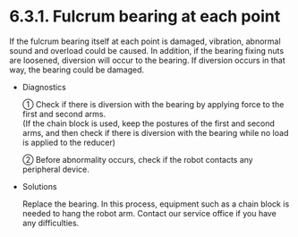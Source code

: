 ﻿# 6.3.1. Fulcrum bearing at each point

If the fulcrum bearing itself at each point is damaged, vibration, abnormal sound and overload could be caused. In addition, if the bearing fixing nuts are loosened, diversion will occur to the bearing. If diversion occurs in that way, the bearing could be damaged.



*	Diagnostics

    ①	Check if there is diversion with the bearing by applying force to the first and second arms.<br>
    (If the chain block is used, keep the postures of the first and second arms, and then check if there is diversion with the bearing while no load is applied to the reducer)

    ②	Before abnormality occurs, check if the robot contacts any peripheral device.

*	Solutions

    Replace the bearing. In this process, equipment such as a chain block is needed to hang the robot arm. Contact our service office if you have any difficulties.
 





